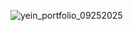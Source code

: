 ![yein_portfolio_09252025](https://github.com/user-attachments/assets/4411622c-1707-45fe-bdeb-c2a576fd66cd)
